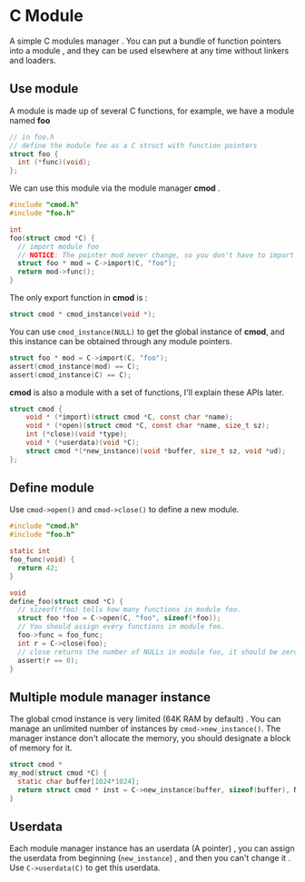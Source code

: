 # C Module

A simple C modules manager . You can put a bundle of function pointers into a module , and they can be used elsewhere at any time without linkers and loaders.

## Use module

A module is made up of several C functions, for example, we have a module named **foo**

```C
// in foo.h
// define the module foo as a C struct with function pointers
struct foo {
  int (*func)(void);
};
```

We can use this module via the module manager **cmod** .

```C
#include "cmod.h"
#include "foo.h"

int
foo(struct cmod *C) {
  // import module foo
  // NOTICE: The pointer mod never change, so you don't have to import it frequently.
  struct foo * mod = C->import(C, "foo");
  return mod->func();
}
```

The only export function in **cmod** is :
```C
struct cmod * cmod_instance(void *);
```

You can use `cmod_instance(NULL)` to get the global instance of **cmod**, and this instance can be obtained through any module pointers.

```C
struct foo * mod = C->import(C, "foo");
assert(cmod_instance(mod) == C);
assert(cmod_instance(C) == C);
```

**cmod** is also a module with a set of functions, I'll explain these APIs later.

```C
struct cmod {
	void * (*import)(struct cmod *C, const char *name);
	void * (*open)(struct cmod *C, const char *name, size_t sz);
	int (*close)(void *type);
	void * (*userdata)(void *C);
	struct cmod *(*new_instance)(void *buffer, size_t sz, void *ud);
};
```

## Define module

Use `cmod->open()` and `cmod->close()` to define a new module.

```C
#include "cmod.h"
#include "foo.h"

static int
foo_func(void) {
  return 42;
}

void
define_foo(struct cmod *C) {
  // sizeof(*foo) tells how many functions in module foo.
  struct foo *foo = C->open(C, "foo", sizeof(*foo));
  // You should assign every functions in module foo.
  foo->func = foo_func;
  int r = C->close(foo);
  // close returns the number of NULLs in module foo, it should be zero.
  assert(r == 0);
}
```

## Multiple module manager instance

The global cmod instance is very limited (64K RAM by default) . You can manage an unlimited number of instances by `cmod->new_instance()`.
The manager instance don't allocate the memory, you should designate a block of memory for it.

```C
struct cmod *
my_mod(struct cmod *C) {
  static char buffer[1024*1024];
  return struct cmod * inst = C->new_instance(buffer, sizeof(buffer), NULL);
}
```

## Userdata

Each module manager instance has an userdata (A pointer) , you can assign the userdata from beginning (`new_instance`) , and then you can't change it .
Use `C->userdata(C)` to get this userdata.
